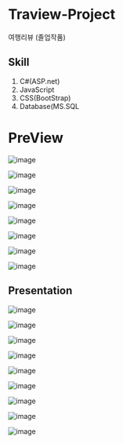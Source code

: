 # Traview-Project
여행리뷰 (졸업작품)

Skill
-----
1. C#(ASP.net)
2. JavaScript
3. CSS(BootStrap)
4. Database(MS.SQL

PreView
=======

![image](https://user-images.githubusercontent.com/32770277/53786581-835f1380-3f5f-11e9-892c-e3c3830e4a1c.png)

![image](https://user-images.githubusercontent.com/32770277/53786586-8954f480-3f5f-11e9-8a94-91bdc8f6fc1d.png)

![image](https://user-images.githubusercontent.com/32770277/53786599-8bb74e80-3f5f-11e9-89e5-4f6f0686acc8.png)

![image](https://user-images.githubusercontent.com/32770277/53786608-8f4ad580-3f5f-11e9-8237-9c49e2275113.png)

![image](https://user-images.githubusercontent.com/32770277/53786612-91149900-3f5f-11e9-86ef-fbe1bc38a180.png)

![image](https://user-images.githubusercontent.com/32770277/53786618-9540b680-3f5f-11e9-963b-d4291b1f1c4c.png)

![image](https://user-images.githubusercontent.com/32770277/53786620-97a31080-3f5f-11e9-87d4-17e44e46588c.png)

![image](https://user-images.githubusercontent.com/32770277/53786628-9a056a80-3f5f-11e9-9391-9548c87facbd.png)


Presentation
-----------

![image](https://user-images.githubusercontent.com/32770277/53786835-3fb8d980-3f60-11e9-81bb-d28bd9f69fd3.png)

![image](https://user-images.githubusercontent.com/32770277/53786842-46dfe780-3f60-11e9-874d-2ac1f8b4f645.png)

![image](https://user-images.githubusercontent.com/32770277/53786847-4b0c0500-3f60-11e9-9bb1-61bf8d27d5f3.png)

![image](https://user-images.githubusercontent.com/32770277/53786849-4e06f580-3f60-11e9-8d26-cf129b85873b.png)

![image](https://user-images.githubusercontent.com/32770277/53786854-5101e600-3f60-11e9-8da2-630c3ba49024.png)

![image](https://user-images.githubusercontent.com/32770277/53786859-52cba980-3f60-11e9-8db8-14f61bf71bd4.png)

![image](https://user-images.githubusercontent.com/32770277/53786867-55c69a00-3f60-11e9-9541-59c90203d3a7.png)

![image](https://user-images.githubusercontent.com/32770277/53786871-5828f400-3f60-11e9-80d7-6c132b848737.png)

![image](https://user-images.githubusercontent.com/32770277/53786873-5a8b4e00-3f60-11e9-82a7-f87830818ae9.png)
